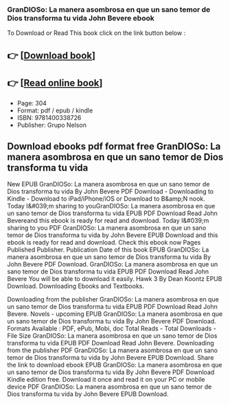 ### GranDIOSo: La manera asombrosa en que un sano temor de Dios transforma tu vida John Bevere ebook

To Download or Read This book click on the link button below :

## 👉  [**[Download book](http://ebooksharez.info/download.php?group=book&from=github.com&id=706190&lnk=1063 "Download book")**]

## 👉  [**[Read online book](http://ebooksharez.info/download.php?group=book&from=github.com&id=706190&lnk=1063 "Read online book")**]


* Page: 304
* Format: pdf / epub / kindle
* ISBN: 9781400338726
* Publisher: Grupo Nelson



## Download ebooks pdf format free GranDIOSo: La manera asombrosa en que un sano temor de Dios transforma tu vida


New EPUB GranDIOSo: La manera asombrosa en que un sano temor de Dios transforma tu vida By John Bevere PDF Download - Downloading to Kindle - Download to iPad/iPhone/iOS or Download to B&amp;amp;N nook. Today I&amp;#039;m sharing to youGranDIOSo: La manera asombrosa en que un sano temor de Dios transforma tu vida EPUB PDF Download Read John Bevereand this ebook is ready for read and download. Today I&amp;#039;m sharing to you PDF GranDIOSo: La manera asombrosa en que un sano temor de Dios transforma tu vida by John Bevere EPUB Download and this ebook is ready for read and download. Check this ebook now Pages Published Publisher. Publication Date of this book EPUB GranDIOSo: La manera asombrosa en que un sano temor de Dios transforma tu vida By John Bevere PDF Download. GranDIOSo: La manera asombrosa en que un sano temor de Dios transforma tu vida EPUB PDF Download Read John Bevere You will be able to download it easily. Hawk 3 By Dean Koontz EPUB Download. Downloading Ebooks and Textbooks.

Downloading from the publisher GranDIOSo: La manera asombrosa en que un sano temor de Dios transforma tu vida EPUB PDF Download Read John Bevere. Novels - upcoming EPUB GranDIOSo: La manera asombrosa en que un sano temor de Dios transforma tu vida By John Bevere PDF Download. Formats Available : PDF, ePub, Mobi, doc Total Reads - Total Downloads - File Size GranDIOSo: La manera asombrosa en que un sano temor de Dios transforma tu vida EPUB PDF Download Read John Bevere. Downloading from the publisher PDF GranDIOSo: La manera asombrosa en que un sano temor de Dios transforma tu vida by John Bevere EPUB Download. Share the link to download ebook EPUB GranDIOSo: La manera asombrosa en que un sano temor de Dios transforma tu vida By John Bevere PDF Download Kindle edition free. Download it once and read it on your PC or mobile device PDF GranDIOSo: La manera asombrosa en que un sano temor de Dios transforma tu vida by John Bevere EPUB Download.






